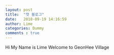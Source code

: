 ```yaml
---
layout: post
title:  "첫 블로그"
date:   2018-09-19 14:16:59
author: Lime
categories: Dummy
comments : true
---
```


Hi My Name is Lime 
Welcome to GeonHee Village
